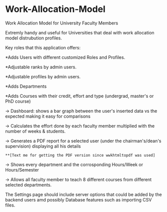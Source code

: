 # Work-Allocation-Model
Work Allocation Model for University Faculty Members 

Extremly handy and useful for Universities that deal with work allocation model distrubution profiles.

Key roles that this application offers:

*Adds Users with different customized Roles and Profiles.

*Adjustable ranks by admin users.

*Adjustable profiles by admin users.

*Adds Departments 

*Adds Courses with their credit, effort and type (undergrad, master's or PhD course)


-> Dashboard: shows a bar graph between the user's inserted data vs the expected making it easy for comparisons

-> Calculates the effort done by each faculty member multiplied with the number of weeks & students.

-> Generates a PDF report for a selected user (under the chairman's/dean's supervision) displaying all his details

    **[Text me for getting the PDF version since wwkhtmltopdf was used]
    
-> Shows every department and the corrosponding Hours/Week or Hours/Semester

-> Allows all faculty member to teach 8 different courses from different selected departments.


The Settings page should include server options that could be added by the backend users amd possibly Database features such as importing CSV files.

